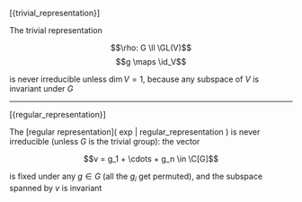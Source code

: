 [{trivial_representation}]

The trivial representation

$$\rho: G \ll \GL(V)$$
$$g \maps \id_V$$

is never irreducible unless $\dim V=1$, because any subspace of $V$ is invariant under $G$

---

[{regular_representation}]

The [regular representation]( exp | regular_representation ) is never irreducible (unless $G$ is the trivial group): the vector

$$v = g_1 + \cdots + g_n \in \C[G]$$

is fixed under any $g\in G$ (all the $g_i$ get permuted), and the subspace spanned by $v$ is invariant